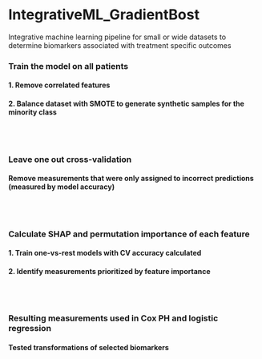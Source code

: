 # IntegrativeML_GradientBost
Integrative machine learning pipeline for small or wide datasets to determine biomarkers associated with treatment specific outcomes

### Train the model on all patients
#### 1. Remove correlated features

#### 2. Balance dataset with SMOTE to generate synthetic samples for the minority class  
<br/><br/>

### Leave one out cross-validation
#### Remove measurements that were only assigned to incorrect predictions (measured by model accuracy)  
<br/><br/>

### Calculate SHAP and permutation importance of each feature
#### 1. Train one-vs-rest models with CV accuracy calculated
#### 2. Identify measurements prioritized by feature importance  
<br/><br/>


### Resulting measurements used in Cox PH and logistic regression
#### Tested transformations of selected biomarkers  

